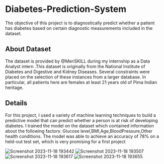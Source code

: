 # Diabetes-Prediction-System
The objective of this project is to diagnostically predict 
whether a patient has diabetes based on certain diagnostic measurements included in the dataset.







## About Dataset

 
The dataset is provided by @MeriSKILL during my internship as a Data Analyst intern .This dataset is originally from the National Institute of Diabetes and Digestive and Kidney Diseases.  Several constraints were placed on the selection of these instances from a larger database. In particular, all patients here are 
females at least 21 years old of Pima Indian heritage.


 




## Details

For this project, I used a variety of machine learning techniques to build a predictive model that can predict whether a person is at risk of developing diabetes. I trained the model on the dataset which contained information about the following factors:
Glucose level,BMI,Age,BloodPressure,Other health conditions.
The model was able to achieve an accuracy of 78% on a held-out test set, which is very promising for a first project 

![Screenshot 2023-11-18 193442](https://github.com/nitinbajaj2104/Diabetes-Prediction-System/assets/142987208/f3841bf9-2171-4783-8bcb-3aee6df0804f)
![Screenshot 2023-11-18 193507](https://github.com/nitinbajaj2104/Diabetes-Prediction-System/assets/142987208/d7f064eb-fc3d-45c0-b255-06a680e6e058)
![Screenshot 2023-11-18 193617](https://github.com/nitinbajaj2104/Diabetes-Prediction-System/assets/142987208/166af1b3-1480-4a9d-b59c-243e69ee648d)
![Screenshot 2023-11-18 193655](https://github.com/nitinbajaj2104/Diabetes-Prediction-System/assets/142987208/28a512d3-8683-44c8-9a8b-68a7620957c3)



